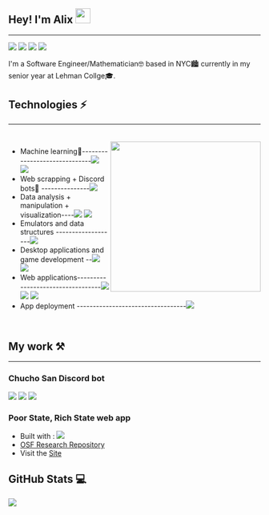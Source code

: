 ## Hey! I'm Alix <img src='https://image.flaticon.com/icons/svg/3135/3135539.svg' width='30px'>
***
![][codewars]
![][Linkedin]
![][Gmail]
![][Discord]

I'm a Software Engineer/Mathematician🤓 based in NYC🏙 currently in my senior year at Lehman Collge🎓. 

## Technologies ⚡
***
<img align='right' src='https://media1.giphy.com/media/1NYkJ0wTvncdXV5dN5/source.gif' width='300px' style='padding-top:20px'>
<br>

* Machine learning🧠------------------------------![][Python] ![][Tensorflow]
* Web scrapping + Discord bots🤖 ---------------![][Python]
* Data analysis + manipulation + visualization----![][Python] ![][R]
* Emulators and data structures -------------------![][C++]
* Desktop applications and game development --![][C#] ![][Java]
* Web applications----------------------------------![][Javascript] ![][Python] ![][R]
* App deployment ----------------------------------![][Heroku] 
<br>

## My work ⚒
***
### Chucho San Discord bot 
![][Discord bot status] ![][Discord bot servers] ![][Discord bot lib] 

### Poor State, Rich State web app
- Built with : ![][R]
- [OSF Research Repository](https://osf.io/wus3m/)
- Visit the [Site](https://alixleon.shinyapps.io/reu-project/)

## GitHub Stats 💻
![][GitHub Stats]

[codewars]: https://www.codewars.com/users/alixlm19/badges/small
[Linkedin]: https://img.shields.io/badge/-alixleon-blue?style=flat-square&logo=Linkedin&logoColor=white&link=https://www.linkedin.com/in/alixleon/
[Gmail]: https://img.shields.io/badge/-alix.f.leon@gmail.com-c14438?style=flat-square&logo=Gmail&logoColor=white&link=mailto:alix.f.leon@gmail.com(mailto:alix.f.leon@gmail.com)
[Discord]: https://img.shields.io/badge/-alix_not_alex%234414-7289DA?style=flat-square&logo=Discord&logoColor=white
[Python]: https://img.shields.io/badge/-Python-3776AB?style=flat-square&logo=Python&logoColor=white
[Tensorflow]: https://img.shields.io/badge/-Tensorflow-FF6F00?style=flat-square&logo=Tensorflow&logoColor=white
[R]: https://img.shields.io/badge/-R-276DC3?style=flat-square&logo=R&logoColor=white
[C++]: https://img.shields.io/badge/-C%2B%2B-00599C?style=flat-square&logo=c%2B%2B&logoColor=white
[C#]: https://img.shields.io/badge/-C%23-00599C?style=flat-square&logo=c%20Sharp&logoColor=white
[Java]: https://img.shields.io/badge/-Java-007396?style=flat-square&logo=Java&logoColor=white
[Javascript]: https://img.shields.io/badge/-Javascript-F7DF1E?style=flat-square&logo=JavaScript&logoColor=black
[Heroku]: https://img.shields.io/badge/-Heroku-430098?style=flat-square&logo=Heroku&logoColor=white
[Discord bot status]: https://top.gg/api/widget/status/618578333776609291.svg
[Discord bot servers]: https://top.gg/api/widget/servers/618578333776609291.svg
[Discord bot upvotes]: https://top.gg/api/widget/upvotes/618578333776609291.svg
[Discord bot lib]: https://top.gg/api/widget/lib/618578333776609291.svg
[GitHub Stats]: https://github-readme-stats.vercel.app/api?username=alixlm19&show_icons=true 
